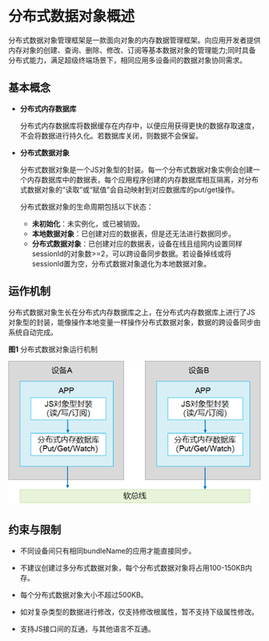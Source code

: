 # 分布式数据对象概述

分布式数据对象管理框架是一款面向对象的内存数据管理框架。向应用开发者提供内存对象的创建、查询、删除、修改、订阅等基本数据对象的管理能力;同时具备分布式能力，满足超级终端场景下，相同应用多设备间的数据对象协同需求。


## 基本概念

- **分布式内存数据库**
  
  分布式内存数据库将数据缓存在内存中，以便应用获得更快的数据存取速度，不会将数据进行持久化。若数据库关闭，则数据不会保留。


- **分布式数据对象**

  分布式数据对象是一个JS对象型的封装。每一个分布式数据对象实例会创建一个内存数据库中的数据表，每个应用程序创建的内存数据库相互隔离，对分布式数据对象的“读取”或“赋值”会自动映射到对应数据库的put/get操作。

  分布式数据对象的生命周期包括以下状态：

  - **未初始化**：未实例化，或已被销毁。
  - **本地数据对象**：已创建对应的数据表，但是还无法进行数据同步。
  - **分布式数据对象**：已创建对应的数据表，设备在线且组网内设置同样sessionId的对象数>=2，可以跨设备同步数据。若设备掉线或将sessionId置为空，分布式数据对象退化为本地数据对象。


## 运作机制

分布式数据对象生长在分布式内存数据库之上，在分布式内存数据库上进行了JS对象型的封装，能像操作本地变量一样操作分布式数据对象，数据的跨设备同步由系统自动完成。

**图1** 分布式数据对象运行机制

![how-distributedobject-works](figures/how-distributedobject-works.png)




## 约束与限制

- 不同设备间只有相同bundleName的应用才能直接同步。

- 不建议创建过多分布式数据对象，每个分布式数据对象将占用100-150KB内存。

- 每个分布式数据对象大小不超过500KB。

- 如对复杂类型的数据进行修改，仅支持修改根属性，暂不支持下级属性修改。
  
- 支持JS接口间的互通，与其他语言不互通。

